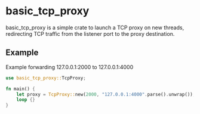 # basic_tcp_proxy

basic_tcp_proxy is a simple crate to launch a TCP proxy on new threads,
redirecting TCP traffic from the listener port to the proxy destination.

## Example

Example forwarding 127.0.0.1:2000 to 127.0.0.1:4000

```rust
use basic_tcp_proxy::TcpProxy;

fn main() {
    let proxy = TcpProxy::new(2000, "127.0.0.1:4000".parse().unwrap());
    loop {}
}
```
